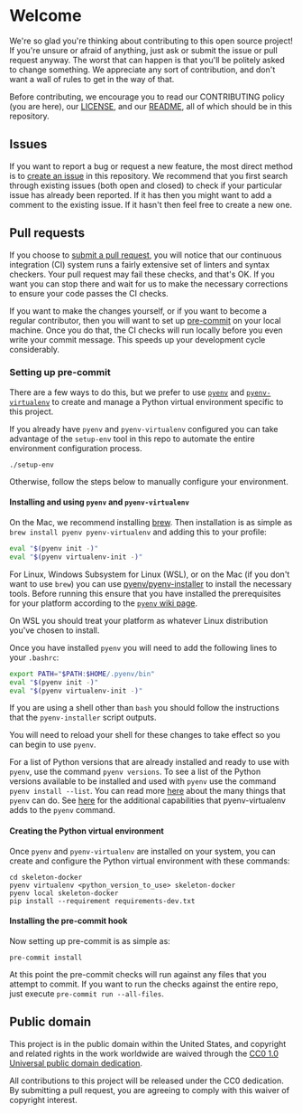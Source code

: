 # Welcome

We're so glad you're thinking about contributing to this open source
project! If you're unsure or afraid of anything, just ask or submit
the issue or pull request anyway. The worst that can happen is that
you'll be politely asked to change something. We appreciate any sort
of contribution, and don't want a wall of rules to get in the way of
that.

Before contributing, we encourage you to read our CONTRIBUTING policy
(you are here), our [LICENSE](LICENSE), and our [README](README.md),
all of which should be in this repository.

## Issues

If you want to report a bug or request a new feature, the most direct
method is to [create an
issue](https://github.com/cisagov/skeleton-docker/issues) in this
repository. We recommend that you first search through existing
issues (both open and closed) to check if your particular issue has
already been reported. If it has then you might want to add a comment
to the existing issue. If it hasn't then feel free to create a new
one.

## Pull requests

If you choose to [submit a pull
request](https://github.com/cisagov/skeleton-docker/pulls), you will
notice that our continuous integration (CI) system runs a fairly
extensive set of linters and syntax checkers. Your pull request may
fail these checks, and that's OK. If you want you can stop there and
wait for us to make the necessary corrections to ensure your code
passes the CI checks.

If you want to make the changes yourself, or if you want to become a
regular contributor, then you will want to set up
[pre-commit](https://pre-commit.com/) on your local machine. Once you
do that, the CI checks will run locally before you even write your
commit message. This speeds up your development cycle considerably.

### Setting up pre-commit

There are a few ways to do this, but we prefer to use
[`pyenv`](https://github.com/pyenv/pyenv) and
[`pyenv-virtualenv`](https://github.com/pyenv/pyenv-virtualenv) to
create and manage a Python virtual environment specific to this
project.

If you already have `pyenv` and `pyenv-virtualenv` configured you can
take advantage of the `setup-env` tool in this repo to automate the
entire environment configuration process.

```console
./setup-env
```

Otherwise, follow the steps below to manually configure your
environment.

#### Installing and using `pyenv` and `pyenv-virtualenv`

On the Mac, we recommend installing [brew](https://brew.sh/). Then
installation is as simple as `brew install pyenv pyenv-virtualenv` and
adding this to your profile:

```bash
eval "$(pyenv init -)"
eval "$(pyenv virtualenv-init -)"
```

For Linux, Windows Subsystem for Linux (WSL), or on the Mac (if you
don't want to use `brew`) you can use
[pyenv/pyenv-installer](https://github.com/pyenv/pyenv-installer) to
install the necessary tools. Before running this ensure that you have
installed the prerequisites for your platform according to the
[`pyenv` wiki
page](https://github.com/pyenv/pyenv/wiki/common-build-problems).

On WSL you should treat your platform as whatever Linux distribution
you've chosen to install.

Once you have installed `pyenv` you will need to add the following
lines to your `.bashrc`:

```bash
export PATH="$PATH:$HOME/.pyenv/bin"
eval "$(pyenv init -)"
eval "$(pyenv virtualenv-init -)"
```

If you are using a shell other than `bash` you should follow the
instructions that the `pyenv-installer` script outputs.

You will need to reload your shell for these changes to take effect so
you can begin to use `pyenv`.

For a list of Python versions that are already installed and ready to
use with `pyenv`, use the command `pyenv versions`. To see a list of
the Python versions available to be installed and used with `pyenv`
use the command `pyenv install --list`. You can read more
[here](https://github.com/pyenv/pyenv/blob/master/COMMANDS.md) about
the many things that `pyenv` can do. See
[here](https://github.com/pyenv/pyenv-virtualenv#usage) for the
additional capabilities that pyenv-virtualenv adds to the `pyenv`
command.

#### Creating the Python virtual environment

Once `pyenv` and `pyenv-virtualenv` are installed on your system, you
can create and configure the Python virtual environment with these
commands:

```console
cd skeleton-docker
pyenv virtualenv <python_version_to_use> skeleton-docker
pyenv local skeleton-docker
pip install --requirement requirements-dev.txt
```

#### Installing the pre-commit hook

Now setting up pre-commit is as simple as:

```console
pre-commit install
```

At this point the pre-commit checks will run against any files that
you attempt to commit. If you want to run the checks against the
entire repo, just execute `pre-commit run --all-files`.

## Public domain

This project is in the public domain within the United States, and
copyright and related rights in the work worldwide are waived through
the [CC0 1.0 Universal public domain
dedication](https://creativecommons.org/publicdomain/zero/1.0/).

All contributions to this project will be released under the CC0
dedication. By submitting a pull request, you are agreeing to comply
with this waiver of copyright interest.
